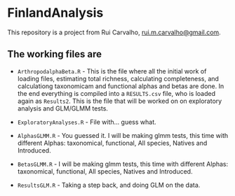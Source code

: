 # FinlandAnalysis

This repository is a project from Rui Carvalho, [rui.m.carvalho@gmail.com](rui.m.carvalho@gmail.com).

## The working files are

* `ArthropodalphaBeta.R`  - This is the file where all the initial work of loading files, estimating total richness, calculating completeness, and calculationg taxonomicam and functional alphas and betas are done. In the end everything is compiled into a `RESULTS.csv` file, who is loaded again as `Results2`. This is the file that will be worked on on exploratory analysis and GLM/GLMM tests.

* `ExploratoryAnalyses.R` - File with... guess what. 

* `AlphasGLMM.R` -  You guessed it. I will be making glmm tests, this time with different Alphas: taxonomical, functional, All species, Natives and Introduced.

* `BetasGLMM.R` - I will be making glmm tests, this time with different Alphas: taxonomical, functional, All species, Natives and Introduced.

* `ResultsGLM.R` - Taking a step back, and doing GLM on the data. 

